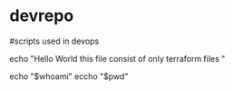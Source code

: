 # devrepo
#scripts used in devops

echo "Hello World this file consist of only terraform files "

echo "$whoami"
eccho "$pwd"
